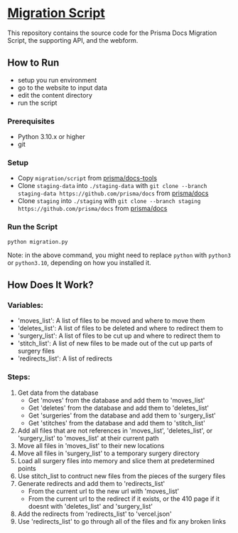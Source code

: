# [Migration Script](https://www.notion.so/prismaio/IA-migration-script-4e7caef78f8a45dd8f3b0a38a86484af)

This repository contains the source code for the Prisma Docs Migration Script, the supporting API, and the webform.

## How to Run

- setup you run environment
- go to the website to input data
- edit the content directory
- run the script

### Prerequisites

- Python 3.10.x or higher
- git

### Setup

- Copy `migration/script` from [prisma/docs-tools](https://github.com/prisma/docs-tools)
- Clone `staging-data` into `./staging-data` with `git clone --branch staging-data https://github.com/prisma/docs` from [prisma/docs](https://github.com/prisma/docs)
- Clone `staging` into `./staging` with `git clone --branch staging https://github.com/prisma/docs` from [prisma/docs](https://github.com/prisma/docs)

### Run the Script

`python migration.py`

Note: in the above command, you might need to replace `python` with `python3` or `python3.10`, depending on how you installed it.

## How Does It Work?

### Variables:

- 'moves_list': A list of files to be moved and where to move them
- 'deletes_list': A list of files to be deleted and where to redirect them to
- 'surgery_list': A list of files to be cut up and where to redirect them to
- 'stitch_list': A list of new files to be made out of the cut up parts of surgery files
- 'redirects_list': A list of redirects

### Steps:

1. Get data from the database
    * Get 'moves' from the database and add them to 'moves_list'
    * Get 'deletes' from the database and add them to 'deletes_list'
    * Get 'surgeries' from the database and add them to 'surgery_list'
    * Get 'stitches' from the database and add them to 'stitch_list'
2. Add all files that are not references in 'moves_list', 'deletes_list', or 'surgery_list' to 'moves_list' at their current path
3. Move all files in 'moves_list' to their new locations
4. Move all files in 'surgery_list' to a temporary surgery directory
5. Load all surgery files into memory and slice them at predetermined points
6. Use stitch_list to contruct new files from the pieces of the surgery files
7. Generate redirects and add them to 'redirects_list'
    * From the current url to the new url with 'moves_list'
    * From the current url to the redirect if it exists, or the 410 page if it doesnt with 'deletes_list' and 'surgery_list'
8. Add the redirects from 'redirects_list' to 'vercel.json'
9. Use 'redirects_list' to go through all of the files and fix any broken links
